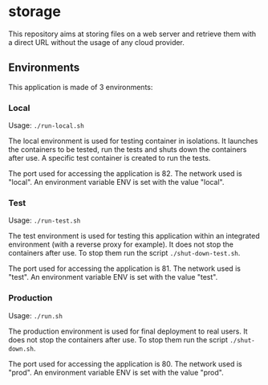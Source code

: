 # storage

This repository aims at storing files on a web server and retrieve them with a direct URL without the usage of any cloud provider.

## Environments

This application is made of 3 environments:

### Local

Usage: `./run-local.sh`

The local environment is used for testing container in isolations. It launches the containers to be tested, run the tests and shuts down the containers after use. A specific test container is created to run the tests.

The port used for accessing the application is 82. The network used is "local". An environment variable ENV is set with the value "local".

### Test

Usage: `./run-test.sh`

The test environment is used for testing this application within an integrated environment (with a reverse proxy for example). It does not stop the containers after use. To stop them run the script `./shut-down-test.sh`.

The port used for accessing the application is 81. The network used is "test". An environment variable ENV is set with the value "test".

### Production

Usage: `./run.sh`

The production environment is used for final deployment to real users. It does not stop the containers after use. To stop them run the script `./shut-down.sh`.

The port used for accessing the application is 80. The network used is "prod". An environment variable ENV is set with the value "prod".
